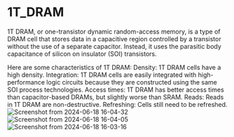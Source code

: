 # 1T_DRAM
1T DRAM, or one-transistor dynamic random-access memory, is a type of DRAM cell that stores data in a capacitive region controlled by a transistor without the use of a separate capacitor. Instead, it uses the parasitic body capacitance of silicon on insulator (SOI) transistors. 

Here are some characteristics of 1T DRAM:
Density: 1T DRAM cells have a high density.
Integration: 1T DRAM cells are easily integrated with high-performance logic circuits because they are constructed using the same SOI process technologies.
Access times: 1T DRAM has better access times than capacitor-based DRAMs, but slightly worse than SRAM.
Reads: Reads in 1T DRAM are non-destructive.
Refreshing: Cells still need to be refreshed.
![Screenshot from 2024-06-18 16-04-32](https://github.com/user-attachments/assets/0e9f418a-0b96-4fb0-9a3e-b7eac33122da)
![Screenshot from 2024-06-18 16-04-05](https://github.com/user-attachments/assets/c1e6e211-a84a-4ea5-a7b0-81cf71f83bd9)
![Screenshot from 2024-06-18 16-03-16](https://github.com/user-attachments/assets/288ab41e-0d2d-42c5-bb49-f3539aaabac5)
